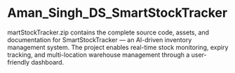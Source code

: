 # Aman_Singh_DS_SmartStockTracker
martStockTracker.zip contains the complete source code, assets, and documentation for SmartStockTracker — an AI-driven inventory management system. The project enables real-time stock monitoring, expiry tracking, and multi-location warehouse management through a user-friendly dashboard.
